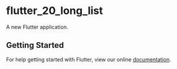 # flutter_20_long_list

A new Flutter application.

## Getting Started

For help getting started with Flutter, view our online
[documentation](https://flutter.io/).
